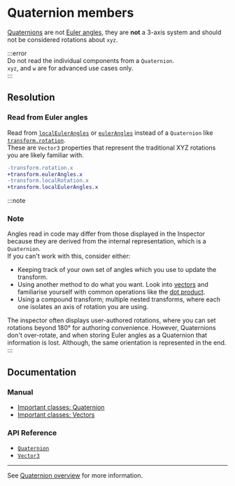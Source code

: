 # Quaternion members

[Quaternions](https://docs.unity3d.com/Manual/class-Quaternion.html) are not [Euler angles](https://en.wikipedia.org/wiki/Euler_angles), they are **not** a 3-axis system and should not be considered rotations about `xyz`.

:::error  
Do not read the individual components from a `Quaternion`.  
`xyz`, and `w` are for advanced use cases only.  
:::

## Resolution

### Read from Euler angles
Read from [`localEulerAngles`](https://docs.unity3d.com/ScriptReference/Transform-localEulerAngles.html) or [`eulerAngles`](https://docs.unity3d.com/ScriptReference/Transform-eulerAngles.html) instead of a `Quaternion` like [`transform.rotation`](https://docs.unity3d.com/ScriptReference/Transform-rotation.html).  
These are `Vector3` properties that represent the traditional XYZ rotations you are likely familiar with.

```diff
-transform.rotation.x
+transform.eulerAngles.x
-transform.localRotation.x
+transform.localEulerAngles.x
```

:::note
### Note
Angles read in code may differ from those displayed in the Inspector because they are derived from the internal representation, which is a `Quaternion`.  
If you can't work with this, consider either:
- Keeping track of your own set of angles which you use to update the transform.
- Using another method to do what you want. Look into [vectors](https://docs.unity3d.com/Manual/VectorCookbook.html) and familiarise yourself with common operations like the [dot product](https://docs.unity3d.com/ScriptReference/Vector3.Dot.html).
- Using a compound transform; multiple nested transforms, where each one isolates an axis of rotation you are using.

The inspector often displays user-authored rotations, where you can set rotations beyond 180° for authoring convenience.
However, Quaternions don't over-rotate, and when storing Euler angles as a Quaternion that information is lost. Although, the same orientation is represented in the end.  
:::

## Documentation
### Manual
- [Important classes: Quaternion](https://docs.unity3d.com/Manual/class-Quaternion.html)
- [Important classes: Vectors](https://docs.unity3d.com/Manual/class-Quaternion.html)

### API Reference
- [`Quaternion`](https://docs.unity3d.com/ScriptReference/Quaternion.html)
- [`Vector3`](https://docs.unity3d.com/ScriptReference/Vector3.html)

---

See [Quaternion overview](../Quaternions.md) for more information.
